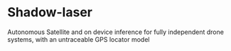 # Shadow-laser
Autonomous Satellite and on device inference for fully independent drone systems, with an untraceable GPS locator model
